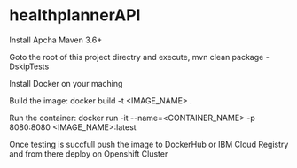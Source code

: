 # healthplannerAPI

Install Apcha Maven 3.6+

Goto the root of this project directry and execute,
mvn clean package -DskipTests

Install Docker on your maching 

Build the image:
docker build -t <IMAGE_NAME> .

Run the container:
docker run -it --name=<CONTAINER_NAME> -p 8080:8080 <IMAGE_NAME>:latest

Once testing is succfull push the image to DockerHub or IBM Cloud Registry and from there deploy on Openshift Cluster
